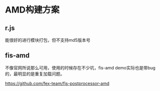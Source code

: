 # AMD构建方案







## r.js

能很好的进行模块打包，但不支持md5版本号




## fis-amd

不像官网所说那么可用，使用的时候存在不少坑，fis-amd demo实际也是带bug的，最明显的是重复加载问题。

<a href="
https://github.com/fex-team/fis-postprocessor-amd
">
https://github.com/fex-team/fis-postprocessor-amd
</a>

